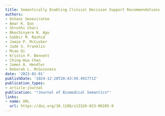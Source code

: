 ```yaml
---
title: Semantically Enabling Clinical Decision Support Recommendations
authors:
- Oshani Seneviratne
- Amar K. Das
- Shruthi Chari
- Nkechinyere N. Agu
- Sabbir M. Rashid
- Jamie P. McCusker
- Jade S. Franklin
- Miao Qi
- Kristin P. Bennett
- Ching-Hua Chen
- James A. Hendler
- Deborah L. McGuinness
date: '2023-01-01'
publishDate: '2024-12-28T20:43:59.491771Z'
publication_types:
- article-journal
publication: '*Journal of Biomedical Semantics*'
links:
- name: URL
  url: https://doi.org/10.1186/s13326-023-00285-9
---
```

